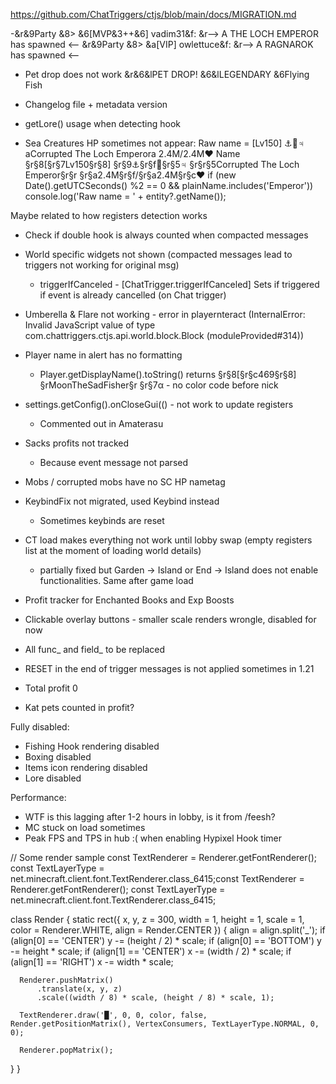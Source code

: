 https://github.com/ChatTriggers/ctjs/blob/main/docs/MIGRATION.md

-&r&9Party &8> &6[MVP&3++&6] vadim31&f: &r--> A THE LOCH EMPEROR has spawned <--
&r&9Party &8> &a[VIP] owlettuce&f: &r--> A RAGNAROK has spawned <--

- Pet drop does not work
&r&6&lPET DROP! &6&lLEGENDARY &6Flying Fish

- Changelog file + metadata version
- getLore() usage when detecting hook
- Sea Creatures HP sometimes not appear:
Raw name = [Lv150] ⚓🦴♃ aCorrupted The Loch Emperora 2.4M/2.4M❤
Name §r§8[§r§7Lv150§r§8] §r§9⚓§r§f🦴§r§5♃ §r§r§5Corrupted The Loch Emperor§r§r §r§a2.4M§r§f/§r§a2.4M§r§c❤
if (new Date().getUTCSeconds() %2 == 0 && plainName.includes('Emperor')) console.log('Raw name = ' + entity?.getName());

Maybe related to how registers detection works

- Check if double hook is always counted when compacted messages
- World specific widgets not shown (compacted messages lead to triggers not working for original msg)
  - triggerIfCanceled - [ChatTrigger.triggerIfCanceled] Sets if triggered if event is already cancelled (on Chat trigger)
- Umberella & Flare not working - error in playernteract (InternalError: Invalid JavaScript value of type com.chattriggers.ctjs.api.world.block.Block (moduleProvided#314))
- Player name in alert has no formatting
  -  Player.getDisplayName().toString() returns §r§8[§r§c469§r§8] §rMoonTheSadFisher§r §r§7α - no color code before nick
- settings.getConfig().onCloseGui(() - not work to update registers
  - Commented out in Amaterasu

- Sacks profits not tracked
  - Because event message not parsed
- Mobs / corrupted mobs have no SC HP nametag
- KeybindFix not migrated, used Keybind instead
  - Sometimes keybinds are reset
- CT load makes everything not work until lobby swap (empty registers list at the moment of loading world details)
  - partially fixed but Garden -> Island or End -> Island does not enable functionalities. Same after game load
- Profit tracker for Enchanted Books and Exp Boosts
- Clickable overlay buttons  - smaller scale renders wrongle, disabled for now
- All func_ and field_ to be replaced
- RESET in the end of trigger messages is not applied sometimes in 1.21
- Total profit 0
- Kat pets counted in profit?

Fully disabled:
- Fishing Hook rendering disabled
- Boxing disabled
- Items icon rendering disabled
- Lore disabled

Performance:
- WTF is this lagging after 1-2 hours in lobby, is it from /feesh?
- MC stuck on load sometimes
- Peak FPS and TPS in hub :( when enabling Hypixel Hook timer



// Some render sample
const TextRenderer = Renderer.getFontRenderer();
const TextLayerType = net.minecraft.client.font.TextRenderer.class_6415;const TextRenderer = Renderer.getFontRenderer();
const TextLayerType = net.minecraft.client.font.TextRenderer.class_6415;

class Render {
  static rect({ x, y, z = 300, width = 1, height = 1, scale = 1, color = Renderer.WHITE, align = Render.CENTER }) {
      align = align.split('_');
      if (align[0] == 'CENTER') y -= (height / 2) * scale;
      if (align[0] == 'BOTTOM') y -= height * scale;
      if (align[1] == 'CENTER') x -= (width / 2) * scale;
      if (align[1] == 'RIGHT') x -= width * scale;
  
      Renderer.pushMatrix()
          .translate(x, y, z)
          .scale((width / 8) * scale, (height / 8) * scale, 1);
  
      TextRenderer.draw('█', 0, 0, color, false, Render.getPositionMatrix(), VertexConsumers, TextLayerType.NORMAL, 0, 0);
  
      Renderer.popMatrix();
  }
}
